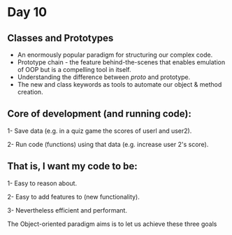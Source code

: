 <h1>Day 10</h1>

<h2>Classes and Prototypes</h2>

- An enormously popular paradigm for structuring our complex code.
- Prototype chain - the feature behind-the-scenes that enables emulation of OOP but is a compelling tool in itself.
- Understanding the difference between _proto_ and prototype.
- The new and class keywords as tools to automate our object & method creation.


## Core of development (and running code):
1- Save data (e.g. in a quiz game the scores of userl and user2).

2- Run code (functions) using that data (e.g. increase user 2's score).

## That is, I want my code to be:

1- Easy to reason about.

2- Easy to add features to (new functionality).

3- Nevertheless efficient and performant.

The Object-oriented paradigm aims is to let us achieve these three goals
